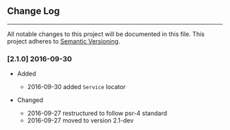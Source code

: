 ## Change Log
---
All notable changes to this project will be documented in this file. This
project adheres to [Semantic Versioning](http://semver.org/).

### [2.1.0] 2016-09-30

- Added

  - 2016-09-30 added `Service` locator

- Changed

  - 2016-09-27 restructured to follow psr-4 standard
  - 2016-09-27 moved to version 2.1-dev
